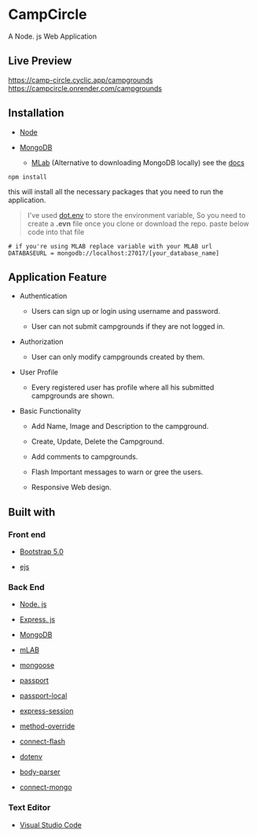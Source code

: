 # CampCircle 

A Node. js Web Application

## Live Preview
https://camp-circle.cyclic.app/campgrounds <br>
https://campcircle.onrender.com/campgrounds

## Installation

* [Node](https://nodejs.)
* [MongoDB](https://www.mongodb.com/download-center)
  
  * [MLab](https://mongolab.com) (Alternative to downloading MongoDB locally)
see the [docs](https://docs.mlab.com/)

``` 
npm install
```
this will install all the necessary packages that you need to run the application. 

>I've used [dot.env](https://www.npmjs.com/package/dotenv) to store the environment variable, So you need to create a **.evn** file once you clone or download the repo.
paste below code into that file

```
# if you're using MLAB replace variable with your MLAB url
DATABASEURL = mongodb://localhost:27017/[your_database_name]
```
## Application Feature

* Authentication
  
  * Users can sign up or login using username and password.
  
  * User can not submit campgrounds if they are not logged in.

* Authorization 
 
  * User can only modify campgrounds created by them.

* User Profile

  * Every registered user has profile where all his submitted campgrounds are shown.
  
* Basic Functionality

  * Add Name, Image and Description to the campground.

  * Create, Update, Delete the Campground.

  * Add comments to campgrounds.

  * Flash Important messages to warn or gree the users.

  * Responsive Web design.


## Built with 

### Front end

* [Bootstrap 5.0](https://getbootstrap.com)

* [ejs](https://ejs.co/)

### Back End

* [Node. js](https://nodejs.org)

* [Express. js](https://expressjs.com)

* [MongoDB](https://www.mongodb.com/)

* [mLAB](https://mlab.com)

* [mongoose](http://mongoosejs.com/)

* [passport](http://www.passportjs.org/)

* [passport-local](https://github.com/jaredhanson/passport-local#passport-local)

* [express-session](https://github.com/expressjs/session#express-session)

* [method-override](https://github.com/expressjs/method-override#method-override)

* [connect-flash](https://github.com/jaredhanson/connect-flash#connect-flash)

* [dotenv](https://www.npmjs.com/package/dotenv)

* [body-parser](https://www.npmjs.com/package/body-parser)

* [connect-mongo](https://www.npmjs.com/package/connect-mongo)

### Text Editor

* [Visual Studio Code](https://code.visualstudio.com/)
